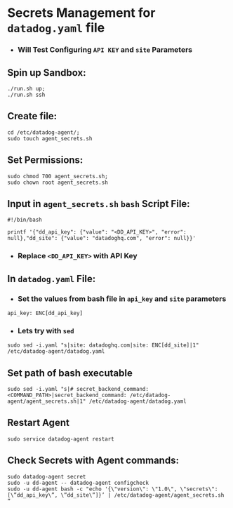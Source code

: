 # Secrets Management for `datadog.yaml` file
- ### Will Test Configuring `API KEY` and `site` Parameters

## Spin up Sandbox:
```
./run.sh up;
./run.sh ssh
```

## Create file:
```
cd /etc/datadog-agent/;
sudo touch agent_secrets.sh 
```

## Set Permissions:
```
sudo chmod 700 agent_secrets.sh;
sudo chown root agent_secrets.sh
```

## Input in `agent_secrets.sh` `bash` Script File:
```
#!/bin/bash

printf '{"dd_api_key": {"value": "<DD_API_KEY>", "error": null},"dd_site": {"value": "datadoghq.com", "error": null}}'
```
- ### Replace ```<DD_API_KEY>``` with API Key
  
## In `datadog.yaml` File:
- ### Set the values from bash file in `api_key` and `site` parameters
```
api_key: ENC[dd_api_key]
```

- ### Lets try with `sed`
```
sudo sed -i.yaml "s|site: datadoghq.com|site: ENC[dd_site]|1" /etc/datadog-agent/datadog.yaml
```

## Set path of bash executable

```
sudo sed -i.yaml "s|# secret_backend_command: <COMMAND_PATH>|secret_backend_command: /etc/datadog-agent/agent_secrets.sh|1" /etc/datadog-agent/datadog.yaml
```

## Restart Agent
```
sudo service datadog-agent restart
```

## Check Secrets with Agent commands:
```
sudo datadog-agent secret
sudo -u dd-agent -- datadog-agent configcheck
sudo -u dd-agent bash -c "echo '{\"version\": \"1.0\", \"secrets\": [\”dd_api_key\”, \”dd_site\”]}’ | /etc/datadog-agent/agent_secrets.sh ”
```

